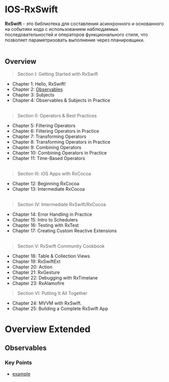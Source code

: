 # IOS-RxSwift

**RxSwift** - это библиотека для составления асинхронного и основанного на событиях кода с использованием наблюдаемых последовательностей и операторов функционального стиля, что позволяет параметризовать выполнение через планировщики.
<br> </br>
## Overview
> Section I: Getting Started with RxSwift
- Chapter 1: Hello, RxSwift! 
- Chapter 2: [Observables](https://github.com/yegorskikh/IOS-RxSwift/blob/main/README.md#observables)
- Chapter 3: Subjects
- Chapter 4: Observables & Subjects in Practice
<br> </br>
> Section II: Operators & Best Practices
- Chapter 5: Filtering Operators
- Chapter 6: Filtering Operators in Practice
- Chapter 7: Transforming Operators
- Chapter 8: Transforming Operators in Practice
- Chapter 9: Combining Operators
- Chapter 10: Combining Operators in Practice
- Chapter 11: Time-Based Operators
<br> </br>
> Section III: iOS Apps with RxCocoa 
- Chapter 12: Beginning RxCocoa
- Chapter 13: Intermediate RxCocoa
<br> </br>
> Section IV: Intermediate RxSwift/RxCocoa
- Chapter 14: Error Handling in Practice
- Chapter 15: Intro to Schedulers
- Chapter 16: Testing with RxTest
- Chapter 17: Creating Custom Reactive Extensions
<br> </br>
> Section V: RxSwift Community Cookbook
- Chapter 18: Table & Collection Views
- Chapter 19: RxSwiftExt
- Chapter 20: Action 
- Chapter 21: RxGesture
- Chapter 22: Debugging with RxTimelane
- Chapter 23: RxAlamofire
> Section VI: Putting It All Together
- Chapter 24: MVVM with RxSwift.
- Chapter 25: Building a Complete RxSwift App 

# Overview Extended
## Observables
### Key Points 
- [example](https://github.com/yegorskikh/IOS-RxSwift/blob/main/Section%201/02-observable-pg/RxPlayground/RxSwiftPlayground.playground/Contents.swift)
